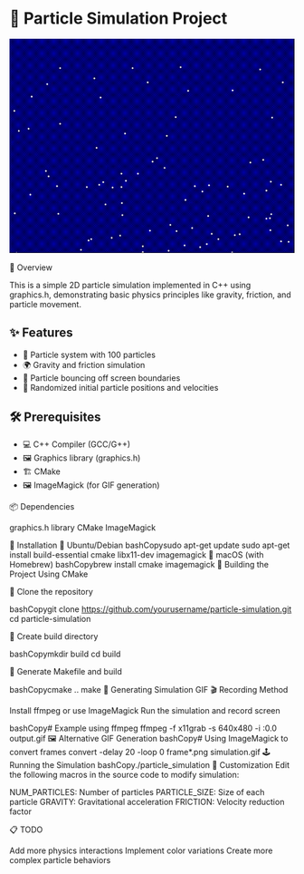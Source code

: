 <h1>🌊 Particle Simulation Project</h1>

![](__gifs_ref/first.gif)


📝 Overview


This is a simple 2D particle simulation implemented in C++ using graphics.h, demonstrating basic physics principles like gravity, friction, and particle movement.


<h2>✨ Features </h2>

<ul>
    <li>🔢 Particle system with 100 particles</li>
    <li>🌍 Gravity and friction simulation</li>
    <li>🏀 Particle bouncing off screen boundaries</li>
    <li>🎲 Randomized initial particle positions and velocities</li>
</ul>


<h2>🛠 Prerequisites</h2>

<ul>
    <li>💻 C++ Compiler (GCC/G++)</li>
    <li>🖼 Graphics library (graphics.h)</li>
    <li>🏗 CMake</li>
    <li>🖼️ ImageMagick (for GIF generation)</li>
</ul>

📦 Dependencies

graphics.h library
CMake
ImageMagick

💾 Installation
🐧 Ubuntu/Debian
bashCopysudo apt-get update
sudo apt-get install build-essential cmake libx11-dev imagemagick
🍎 macOS (with Homebrew)
bashCopybrew install cmake imagemagick
🚀 Building the Project
Using CMake

🔽 Clone the repository

bashCopygit clone https://github.com/yourusername/particle-simulation.git
cd particle-simulation

📁 Create build directory

bashCopymkdir build
cd build

🔨 Generate Makefile and build

bashCopycmake ..
make
🎥 Generating Simulation GIF
🎬 Recording Method

Install ffmpeg or use ImageMagick
Run the simulation and record screen

bashCopy# Example using ffmpeg
ffmpeg -f x11grab -s 640x480 -i :0.0 output.gif
🖼 Alternative GIF Generation
bashCopy# Using ImageMagick to convert frames
convert -delay 20 -loop 0 frame*.png simulation.gif
🕹 Running the Simulation
bashCopy./particle_simulation
🔧 Customization
Edit the following macros in the source code to modify simulation:

NUM_PARTICLES: Number of particles
PARTICLE_SIZE: Size of each particle
GRAVITY: Gravitational acceleration
FRICTION: Velocity reduction factor

📋 TODO

 Add more physics interactions
 Implement color variations
 Create more complex particle behaviors
